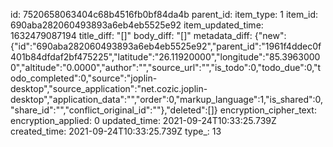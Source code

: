 id: 7520658063404c68b4516fb0bf84da4b
parent_id: 
item_type: 1
item_id: 690aba282060493893a6eb4eb5525e92
item_updated_time: 1632479087194
title_diff: "[]"
body_diff: "[]"
metadata_diff: {"new":{"id":"690aba282060493893a6eb4eb5525e92","parent_id":"1961f4ddec0f401b84dfdaf2bf475225","latitude":"26.11920000","longitude":"85.39630000","altitude":"0.0000","author":"","source_url":"","is_todo":0,"todo_due":0,"todo_completed":0,"source":"joplin-desktop","source_application":"net.cozic.joplin-desktop","application_data":"","order":0,"markup_language":1,"is_shared":0,"share_id":"","conflict_original_id":""},"deleted":[]}
encryption_cipher_text: 
encryption_applied: 0
updated_time: 2021-09-24T10:33:25.739Z
created_time: 2021-09-24T10:33:25.739Z
type_: 13